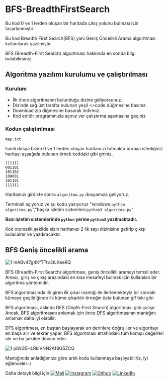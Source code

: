 # BFS-BreadthFirstSearch
Bu kod 0 ve 1 lerden oluşan bir haritada çıkış yolunu bulması için tasarlanmıştır.<br>

Bu kod Breadth First Search(BFS) yani Geniş Öncelikli Arama algoritması kullanılarak yazılmıştır.<br>

BFS (Breadth-First Search) algoritması hakkında en sonda bilgi bulabilirsiniz.<br>

## Algoritma yazılımı kurulumu ve çalıştırılması

### Kurulum
- İlk önce algoritmanın bulunduğu dizine gidiyorsunuz.
- Dizinde sağ üst tarafta bulunan yeşil <>code düğmesine basınız.
- Download zip diğmesine basarak indiriniz.
- Kod editör programınızla açınız ver çalıştırma aşamasına geçiniz

### Kodun çalıştırılması

```
map.txt
```
İsimli dosya bizim 0 ve 1 lerden oluşan haritamızı tutmakta buraya istediğiniz haritayı aşşağıda bulunan örnek koddaki gibi giriniz.

```
111111
001101
101102
100001
101101
111111
```
Haritamızı girdikte sonra ``` algoritma.py ``` dosyamıza geliyoruz. <br>

Terminali açıyoruz ve şu kodu yazıyoruz "windows:```python algoritma.py```","başka işletim sistemleri:``` python3 algoritma.py ```" <br>

****Bazı işletim sistemlerinde ``` python ``` yerine ``` python3 ``` yazılmaktadır.**** <br>

Kod otomatik şekilde sizin haritanızı 2 lik sayı dizinisine getirip çıkışı bulacaktır ve yazdıracaktır.

## BFS Geniş öncelikli arama

![1 mABv47g4KfTTtv3tLXeeRQ](https://github.com/berka38/BFS-BreadthFirstSearch/assets/56080136/7c6f9b89-8b0d-4753-baf4-d42c46a9c373)


BFS (Breadth-First Search) algoritması, geniş öncelikli aramayı temsil eder. Amacı, giriş ve çıkış arasındaki en kısa mesafeyi bulmak için kullanılan bir algoritma yöntemidir.<br>

BFS algoritmasında ilk giren ilk çıkar mantığı ile ilerlemekteyiz bir sonraki kümeye geçildiğinde ilk küme çıkartılır örneğin üste bulunan gif teki gibi <br>

BFS algoritması, aslında DFS (Depth-First Search) algoritması gibi çalışır. Ancak, BFS algoritmasını anlamak için önce DFS algoritmasının mantığını anlamak daha iyi olabilir.<br>

DFS algoritması, en baştan başlayarak en derinlere doğru iler ve algoritayı en başa alır ve tekrar yapar, BFS algoritması etrafındaki tüm komşu değerleri alır ve bu şekilde devam eder.<br>

![1 piWG5HLRklVNN2Af8GSZCQ](https://github.com/berka38/BFS-BreadthFirstSearch/assets/56080136/79426c40-b98f-47e3-b5e4-6908bd8d8ab5)<br>

Mantığınıda anladığımıza göre artık kodu kullanmaya başlıyabiliriz, iyi eğlenceler.:)

Daha detaylı bilgi için
[![Mail](https://img.shields.io/badge/Gmail-%23E4405F.svg?logo=gmail&logoColor=white)](https://gladyotr123@gmail.com)
[![Instagram](https://img.shields.io/badge/Instagram-%237289DA.svg?logo=Instagram&logoColor=white)](https://instagram.com/@gladbey)
[![Github](https://img.shields.io/badge/Github-%237289DA.svg?logo=github&logoColor=white)](https://github.com/berka38)
[![LinkedIn](https://img.shields.io/badge/LinkedIn-%230077B5.svg?logo=linkedin&logoColor=white)](https://www.linkedin.com/in/berat-karaca-9b770223b/) 
